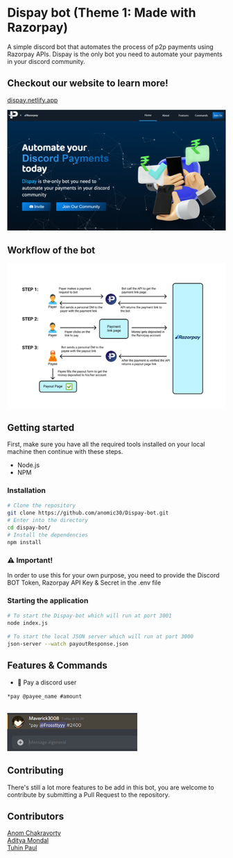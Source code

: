 # Dispay bot (Theme 1: Made with Razorpay)

A simple discord bot that automates the process of p2p payments using Razorpay APIs. Dispay is the only bot you need to automate your payments in your discord community.

 ## Checkout our website to learn more!
[dispay.netlify.app](https://dispay.netlify.app/)

<img src="./website.png" width="600px">

## Workflow of the bot
<img src="./process.png" width="600px">


## Getting started

First, make sure you have all the required tools installed on your local machine then continue with these steps.

* Node.js
* NPM

### Installation

```bash
# Clone the repository
git clone https://github.com/anomic30/Dispay-bot.git
# Enter into the directory
cd dispay-bot/
# Install the dependencies
npm install
```
### ⚠️ Important!
In order to use this for your own purpose, you need to provide the Discord BOT Token, Razorpay API Key & Secret in the .env file

### Starting the application

```bash
# To start the Dispay-bot which will run at port 3001
node index.js
```
```bash
# To start the local JSON server which will run at port 3000
json-server --watch payoutResponse.json
```

## Features & Commands

* 💸 Pay a discord user 

`*pay @payee_name #amount`

<br />
<img src="./payto.png" width="300px">

## Contributing

There's still a lot more features to be add in this bot, you are welcome to contribute by submitting a Pull Request to the repository. 

## Contributors

[Anom Chakravorty](https://github.com/anomic30)
<br/>
[Aditya Mondal](https://github.com/Sneakad)
<br/>
[Tuhin Paul](https://github.com/TheFrost060)

